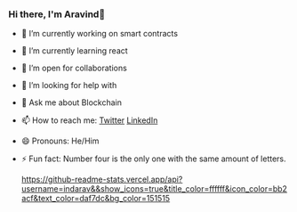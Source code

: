 ### Hi there, I'm Aravind👋

- 🔭 I’m currently working on smart contracts
- 🌱 I’m currently learning react
- 👯 I’m open for collaborations
- 🤔 I’m looking for help with 
- 💬 Ask me about Blockchain
- 📫 How to reach me: [Twitter](https://twitter.com/indarav1) [LinkedIn](https://www.linkedin.com/in/aravind-kamuni-b5475a216/)
- 😄 Pronouns: He/Him
- ⚡ Fun fact: Number four is the only one with the same amount of letters.


  https://github-readme-stats.vercel.app/api?username=indarav&&show_icons=true&title_color=ffffff&icon_color=bb2acf&text_color=daf7dc&bg_color=151515
